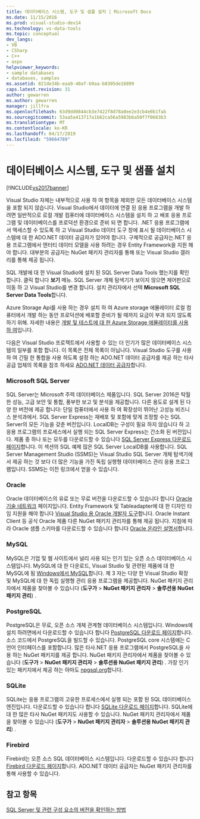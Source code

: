 ```yaml
---
title: 데이터베이스 시스템, 도구 및 샘플 설치 | Microsoft Docs
ms.date: 11/15/2016
ms.prod: visual-studio-dev14
ms.technology: vs-data-tools
ms.topic: conceptual
dev_langs:
- VB
- CSharp
- C++
- aspx
helpviewer_keywords:
- sample databases
- databases, samples
ms.assetid: 821de34b-eaa9-40af-b9aa-b8305de16899
caps.latest.revision: 31
author: gewarren
ms.author: gewarren
manager: jillfra
ms.openlocfilehash: 63d9dd0844cb3e7422f8d78a0ee2e3cb4e0b1fab
ms.sourcegitcommit: 53aa5a413717a1b62ca56a5983b6a50f7f0663b3
ms.translationtype: MT
ms.contentlocale: ko-KR
ms.lasthandoff: 04/17/2019
ms.locfileid: "59664789"
---
```

# <a name="installing-database-systems-tools-and-samples"></a>데이터베이스 시스템, 도구 및 샘플 설치
[!INCLUDE[vs2017banner](../includes/vs2017banner.md)]

Visual Studio 자체는 내부적으로 사용 하 여 항목을 제외한 모든 데이터베이스 시스템을 포함 되지 않습니다. Visual Studio에서 데이터에 연결 된 응용 프로그램을 개발 하려면 일반적으로 로컬 개발 컴퓨터에 데이터베이스 시스템을 설치 하 고 배포 응용 프로그램 및 데이터베이스를 프로덕션 환경으로 준비 되 면 합니다. .NET 응용 프로그램에서 액세스할 수 있도록 하 고 Visual Studio 데이터 도구 창에 표시 될 데이터베이스 시스템에 대 한 ADO.NET 데이터 공급자가 있어야 합니다. 구체적으로 공급자는.NET 응용 프로그램에서 엔터티 데이터 모델을 사용 하려는 경우 Entity Framework을 지원 해야 합니다.     대부분의 공급자는 NuGet 패키지 관리자를 통해 또는 Visual Studio 갤러리를 통해 제공 됩니다.  
  
 SQL 개발에 대 한 Visual Studio에 설치 된 SQL Server Data Tools 했는지를 확인 합니다. 클릭 합니다 **보기** 메뉴. SQL Server 개체 탐색기가 보이지 않으면 제어판으로 이동 하 고 Visual Studio를 변경 합니다. 설치 관리자에서 선택 **Microsoft SQL Server Data Tools**합니다.  
  
 Azure Storage Api를 사용 하는 경우 설치 하 여 Azure storage 에뮬레이터 로컬 컴퓨터에서 개발 하는 동안 프로덕션에 배포할 준비가 될 때까지 요금이 부과 되지 않도록 하기 위해. 자세한 내용은 [개발 및 테스트에 대 한 Azure Storage 에뮬레이터를 사용 하 여](https://azure.microsoft.com/documentation/articles/storage-use-emulator/)입니다.  
  
 다음은 Visual Studio 프로젝트에서 사용할 수 있는 더 인기가 많은 데이터베이스 시스템의 일부를 포함 합니다. 이 목록은 전체 목록이 아닙니다. Visual Studio 도구를 사용 하 여 긴밀 한 통합을 사용 하도록 설정 하는 ADO.NET 데이터 공급자를 제공 하는 타사 공급 업체의 목록을 참조 하세요 [ADO.NET 데이터 공급자](https://msdn.microsoft.com/library/dd363565.aspx)합니다.  
  
### <a name="microsoft-sql-server"></a>Microsoft SQL Server  
 SQL Server는 Microsoft 주력 데이터베이스 제품입니다. SQL Server 2016은 탁월한 성능, 고급 보안 및 통합, 풍부한 보고 및 분석을 제공합니다. 다른 용도로 설계 된 다양 한 버전에 제공 합니다: 단일 컴퓨터에서 사용 하 여 확장성이 뛰어난 고성능 비즈니스 분석과에서. SQL Server Express는 재배포 및 포함에 맞게 조정할 수는 SQL Server의 모든 기능을 갖춘 버전입니다.  LocalDB는 구성이 필요 하지 않습니다 하 고 응용 프로그램의 프로세스에서 실행 되는 SQL Server Express는 간소화 된 버전입니다. 제품 중 하나 또는 모두를 다운로드할 수 있습니다 [SQL Server Express 다운로드 페이지](https://www.microsoft.com/sql-server/sql-server-editions-express)합니다. 이 섹션의 SQL 예제 많은 SQL Server LocalDB를 사용합니다. SQL Server Management Studio (SSMS)는 Visual Studio SQL Server 개체 탐색기에서 제공 하는 것 보다 더 많은 기능을 가진 독립 실행형 데이터베이스 관리 응용 프로그램입니다. SSMS는 이전 링크에서 얻을 수 있습니다.  
  
### <a name="oracle"></a>Oracle  
 Oracle 데이터베이스의 유료 또는 무료 버전을 다운로드할 수 있습니다 합니다 [Oracle 기술 네트워크](http://www.oracle.com/technetwork/database/enterprise-edition/downloads/index-092322.html) 페이지입니다. Entity Framework 및 Tableadapter에 대 한 디자인 타임 지원을 해야 합니다 [Visual Studio 용 Oracle 개발자 도구](http://www.oracle.com/technetwork/developer-tools/visual-studio/overview/index.html)합니다. Oracle Instant Client 등 공식 Oracle 제품 다른 NuGet 패키지 관리자를 통해 제공 됩니다.  지침에 따라 Oracle 샘플 스키마를 다운로드할 수 있습니다 합니다 [Oracle 온라인 설명서](http://docs.oracle.com/cd/E11882_01/server.112/e10831/toc.htm)합니다.  
  
### <a name="mysql"></a>MySQL  
 MySQL은 기업 및 웹 사이트에서 널리 사용 되는 인기 있는 오픈 소스 데이터베이스 시스템입니다. MySQL에 대 한 다운로드, Visual Studio 및 관련된 제품에 대 한 MySQL에 됨 [Windows에서 MySQL](http://www.mysql.com/why-mysql/windows/)합니다.  제 3 자는 다양 한 Visual Studio 확장 및 MySQL에 대 한 독립 실행형 관리 응용 프로그램을 제공합니다. NuGet 패키지 관리자에서 제품을 찾아볼 수 있습니다 (**도구가** > **NuGet 패키지 관리자** > **솔루션용 NuGet 패키지 관리**) .  
  
### <a name="postgresql"></a>PostgreSQL  
 PostgreSQL은 무료, 오픈 소스 개체 관계형 데이터베이스 시스템입니다. Windows에 설치 하려면에서 다운로드할 수 있습니다 합니다 [PostgreSQL 다운로드 페이지](http://www.postgresql.org/download/windows/)합니다.  소스 코드에서 PostgreSQL을 빌드할 수 있습니다.  PostgreSQL core 시스템에는 C 언어 인터페이스를 포함합니다. 많은 타사.NET 응용 프로그램에서 PostgreSQL을 사용 하는 NuGet 패키지를 제공 합니다.  NuGet 패키지 관리자에서 제품을 찾아볼 수 있습니다 (**도구가** > **NuGet 패키지 관리자** > **솔루션용 NuGet 패키지 관리**) . 가장 인기 있는 패키지에서 제공 하는 아마도 [npgsql.org](http://www.npgsql.org)합니다.  
  
### <a name="sqlite"></a>SQLite  
 SQLite는 응용 프로그램의 고유한 프로세스에서 실행 되는 포함 된 SQL 데이터베이스 엔진입니다. 다운로드할 수 있습니다 합니다 [SQLite 다운로드 페이지](http://www.sqlite.org/download.html)합니다. SQLite에 대 한 많은 타사 NuGet 패키지도 사용할 수 있습니다. NuGet 패키지 관리자에서 제품을 찾아볼 수 있습니다 (**도구가** > **NuGet 패키지 관리자** > **솔루션용 NuGet 패키지 관리**) .  
  
### <a name="firebird"></a>Firebird  
 Firebird는 오픈 소스 SQL 데이터베이스 시스템입니다. 다운로드할 수 있습니다 합니다 [Firebird 다운로드 페이지](http://firebirdsql.org/en/downloads/)합니다. ADO.NET 데이터 공급자는 NuGet 패키지 관리자를 통해 사용할 수 있습니다.  
  
## <a name="see-also"></a>참고 항목  
 [SQL Server 및 관련 구성 요소의 버전을 확인하는 방법](http://support.microsoft.com/kb/321185)

